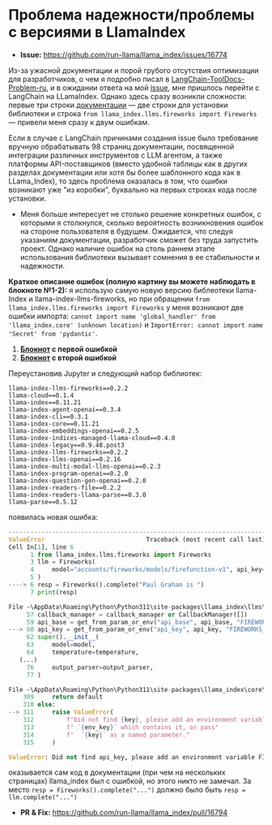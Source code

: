 # Проблема надежности/проблемы с версиями в LlamaIndex

* **Issue:** https://github.com/run-llama/llama_index/issues/16774

Из-за ужасной документации и порой грубого отсутствия оптимизации для разработчиков, о чем я подробно писал в [LangChain-ToolDocs-Problem-ru](https://github.com/hherpa/LangChain-ToolDocs-Problem-ru-), и в ожидании ответа на мой [issue](https://github.com/langchain-ai/langchain/issues/27668), мне пришлось перейти с LangChain на LLamaIndex. Однако здесь сразу возникли сложности: первые три строки [документации](https://llamahub.ai/l/llms/llama-index-llms-fireworks?from=llms) — две строки для установки библиотеки и строка `from llama_index.llms.fireworks import Fireworks` — привели меня сразу к двум ошибкам.

Если в случае с LangChain причинами создания issue было требование вручную обрабатывать 98 страниц документации, посвященной интеграции различных инструментов с LLM агентом, а также платформы API-поставщиков (вместо удобной таблицы как в других разделах документации или хотя бы более шаблонного кода как в LLama_Index), то здесь проблема оказалась в том, что ошибки возникают уже "из коробки", буквально на первых строках кода после установки.

* Меня больше интересует не столько решение конкретных ошибок, с которыми я столкнулся, сколько вероятность возникновения ошибок на стороне пользователя в будущем. Ожидается, что следуя указаниям документации, разработчик сможет без труда запустить проект. Однако наличие ошибок на столь раннем этапе использования библиотеки вызывает сомнения в ее стабильности и надежности.

**Краткое описание ошибок (полную картину вы можете наблюдать в блокноте №1-2):** я использую самую новую версию библеотеки llama-Index и llama-index-llms-fireworks, но при обращении `from llama_index.llms.fireworks import Fireworks` у меня возникают две ошибки импорта: `cannot import name 'global_handler' from 'llama_index.core' (unknown location)` и `ImportError: cannot import name 'Secret' from 'pydantic'`.

1. **[Блокнот](https://github.com/hherpa/LlamaIndex-Version-Issues-RU/blob/main/cannot_import_name_Secret_from_pydantic.ipynb) с первой ошибкой**
2. **[Блокнот](https://github.com/hherpa/LlamaIndex-Version-Issues-RU/blob/main/cannot_import_name_global_handler_from_llama_index.ipynb) с второй ошибкой**

Переустановив Jupyter и следующий набор библиотек:

```
llama-index-llms-fireworks==0.2.2
llama-cloud==0.1.4
llama-index==0.11.21
llama-index-agent-openai==0.3.4
llama-index-cli==0.3.1
llama-index-core==0.11.21
llama-index-embeddings-openai==0.2.5
llama-index-indices-managed-llama-cloud==0.4.0
llama-index-legacy==0.9.48.post3
llama-index-llms-fireworks==0.2.2
llama-index-llms-openai==0.2.16
llama-index-multi-modal-llms-openai==0.2.3
llama-index-program-openai==0.2.0
llama-index-question-gen-openai==0.2.0
llama-index-readers-file==0.2.2
llama-index-readers-llama-parse==0.3.0
llama-parse==0.5.12
```

появилась новая ошибка:

```python
-----------------------------------------------------------------------
ValueError                            Traceback (most recent call last)
Cell In[1], line 6
      1 from llama_index.llms.fireworks import Fireworks
      3 llm = Fireworks(
      4     model="accounts/fireworks/models/firefunction-v1", api_key="My api key was here"
      5 )
----> 6 resp = Fireworks().complete("Paul Graham is ")
      7 print(resp)

File ~\AppData\Roaming\Python\Python311\site-packages\llama_index\llms\fireworks\base.py:60, in Fireworks.__init__(self, model, temperature, max_tokens, additional_kwargs, max_retries, api_base, api_key, callback_manager, default_headers, system_prompt, messages_to_prompt, completion_to_prompt, pydantic_program_mode, output_parser)
     57 callback_manager = callback_manager or CallbackManager([])
     59 api_base = get_from_param_or_env("api_base", api_base, "FIREWORKS_API_BASE")
---> 60 api_key = get_from_param_or_env("api_key", api_key, "FIREWORKS_API_KEY")
     62 super().__init__(
     63     model=model,
     64     temperature=temperature,
   (...)
     76     output_parser=output_parser,
     77 )

File ~\AppData\Roaming\Python\Python311\site-packages\llama_index\core\base\llms\generic_utils.py:311, in get_from_param_or_env(key, param, env_key, default)
    309     return default
    310 else:
--> 311     raise ValueError(
    312         f"Did not find {key}, please add an environment variable"
    313         f" `{env_key}` which contains it, or pass"
    314         f"  `{key}` as a named parameter."
    315     )

ValueError: Did not find api_key, please add an environment variable FIREWORKS_API_KEY which contains it, or pass  api_key as a named parameter.
```

оказывается сам код в документации (при чем на нескольких страницах) llama_index был с ошибкой, но этого никто не замечал. За место `resp = Fireworks().complete("...")` должно было быть `resp = llm.complete("...")`
* **PR & Fix:** https://github.com/run-llama/llama_index/pull/16794

